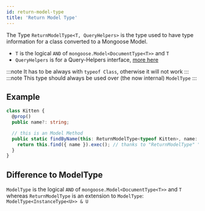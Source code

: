 ```yaml
---
id: return-model-type
title: 'Return Model Type'
---
```


The Type `ReturnModelType<T, QueryHelpers>` is the type used to have type information for a class converted to a Mongoose Model.

- `T` is the logical `AND` of `mongoose.Model<DocumentType<T>>` and `T`
- `QueryHelpers` is for a Query-Helpers interface, [more here](api/decorators/queryMethod.md)

:::note
It has to be always with `typeof Class`, otherwise it will not work
:::
:::note
This type should always be used over (the now internal) `ModelType`
:::

## Example

```ts
class Kitten {
  @prop()
  public name?: string;

  // this is an Model Method
  public static findByName(this: ReturnModelType<typeof Kitten>, name: string) {
    return this.find({ name }).exec(); // thanks to "ReturnModelType" "this" has type information
  }
}
```

## Difference to ModelType

`ModelType` is the logical `AND` of `mongoose.Model<DocumentType<T>>` and `T` whereas `ReturnModelType` is an extension to `ModelType`:
`ModelType<InstanceType<U>> & U`
